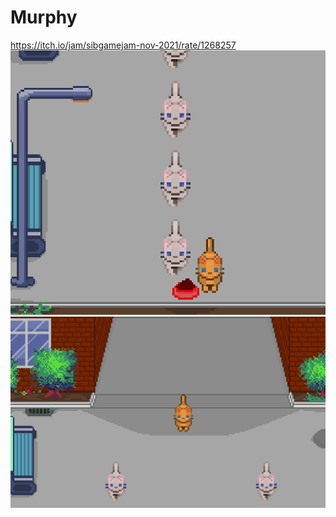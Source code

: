 # Murphy
https://itch.io/jam/sibgamejam-nov-2021/rate/1268257
![Image alt](https://github.com/logalexus/Murphy/raw/master/cfOqS8.png)
![Image alt](https://github.com/logalexus/Murphy/raw/master/zdr8Qx.png)
